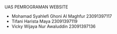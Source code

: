UAS PEMROGRAMAN WEBSITE
<br>
<ul>
  <li>Mohamad Syahlefi Ghoni Al Maghfur  23091397117</li>
  <li>Tifani Harista Maya  23091397119</li>
  <li>Vicky Wijaya Nur Awaluddin  23091397136</li>
</ul>
